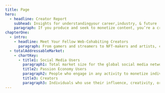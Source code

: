 ```yaml
---
title: Page
hero:
  - headline: Creator Report
    subhead: Insights for understandingyour career,industry, & future
    paragraph: If you produce and seek to monetize content, you’re a creator–regardless of which platforms you’re on and how many followers you have. Being part of the Creator Economy comes with a lot of questions, so we kicked off groundbreaking research backed by our own data and industry and surveyed more than 9,500 creators. Dive into what it means to be a creator today–and what it takes to make it on the web.
chapterOne:
  - intro:
    - headline: Meet Your Fellow Web-Cohabiting Creators
      paragraph: From gamers and streamers to NFT-makers and artists, creators are part of both the Passion Economy and the Creator Economy—and our research uncovered its true total addressable market. 
  - totalAddressableMarket:
    - chartKey:
      - title1: Social Media Users
        paragraph1: Total market size for the global social media network
        title2: Passion Economy Users
        paragraph2: People who engage in any activity to monetize individuality and non-commoditized skills supported by digital platforms
        title3: Creators
        paragraph3: Individuals who use their influence, creativity, or skills to aggregate and monetize their audience
---
```

